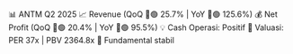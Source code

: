 📊 ANTM Q2 2025
📈 Revenue (QoQ 🔼🟢 25.7% | YoY 🔼🟢 125.6%)
💰 Net Profit (QoQ 🔼🟢 20.4% | YoY 🔼🟢 95.5%)
💡 Cash Operasi: Positif
🧮 Valuasi: PER 37x | PBV 2364.8x
🧱 Fundamental stabil

